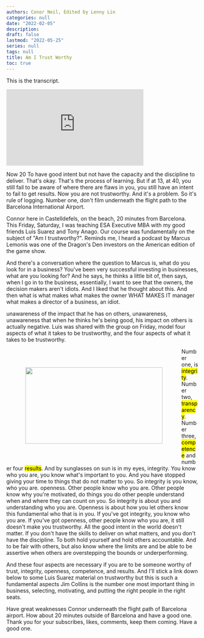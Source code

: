 ```yaml
---
authors: Conor Neil, Edited by Lenny Lin
categories: null
date: "2022-02-05"
description: 
draft: false
lastmod: "2022-05-25"
series: null
tags: null
title: Am I Trust Worthy
toc: true
---
```


This is the transcript.  
<iframe width="360" height="200" src="https://www.youtube.com/embed/btlp0UTbZjs" title="YouTube video player" frameborder="0" allow="accelerometer; autoplay; clipboard-write; encrypted-media; gyroscope; picture-in-picture" allowfullscreen></iframe>
<!--more-->

Now 20 To have good intent but not have the capacity and the discipline to deliver. That's okay. That's the process of learning. But if at 13, at 40, you still fail to be aware of where there are flaws in you, you still have an intent to fail to get results. Now you are not trustworthy. And it's a problem. So it's rule of logging. Number one, don't film underneath the flight path to the Barcelona International Airport.

Connor here in Castelldefels, on the beach, 20 minutes from Barcelona. This Friday, Saturday, I was teaching ESA Executive MBA with my good friends Luis Suarez and Tony Anago. Our course was fundamentally on the subject of "Am I trustworthy?". Reminds me, I heard a podcast by Marcus Lemonis was one of the Dragon's Den investors on the American edition of the game show. 

And there's a conversation where the question to Marcus is, what do you look for in a business? You've been very successful investing in businesses, what are you looking for? And he says, he thinks a little bit of, then says, when I go in to the business, essentially, I want to see that the owners, the decision makers aren't idiots. And I liked that he thought about this. And then what is what makes what makes the owner WHAT MAKES IT manager what makes a director of a business, an idiot.

unawareness of the impact that he has on others, unawareness, unawareness that when he thinks he's being good, his impact on others is actually negative. Luis was shared with the group on Friday, model four aspects of what it takes to be trustworthy, and the four aspects of what it takes to be trustworthy. 

<img width ="360" height= "200" src = "/docs/images/Screenshot 2022-05-25 110208.png" style ="float: left" HSPACE="50" VSPACE="50"/>


Number one, is <mark>integrity</mark>. Number two, <mark>transparency</mark>. Number three, <mark>competence</mark> and number four <mark>results</mark>. And by sunglasses on sun is in my eyes, integrity. You know who you are, you know what's important to you. And you have stopped giving your time to things that do not matter to you. So integrity is you know, who you are. openness. Other people know who you are. Other people know why you're motivated, do things you do other people understand when and where they can count on you. So integrity is about you and understanding who you are. Openness is about how you let others know this fundamental who that is in you. If you've got integrity, you know who you are. If you've got openness, other people know who you are, it still doesn't make you trustworthy. All the good intent in the world doesn't matter. If you don't have the skills to deliver on what matters, and you don't have the discipline. To both hold yourself and hold others accountable. And to be fair with others, but also know where the limits are and be able to be assertive when others are overstepping the bounds or underperforming. 

And these four aspects are necessary if you are to be someone worthy of trust, integrity, openness, competence, and results. And I'll stick a link down below to some Luis Suarez material on trustworthy but this is such a fundamental aspects Jim Collins is the number one most important thing in business, selecting, motivating, and putting the right people in the right seats.

Have great weaknesses Connor underneath the flight path of Barcelona airport. How about 20 minutes outside of Barcelona and have a good one. Thank you for your subscribes, likes, comments, keep them coming. Have a good one.
